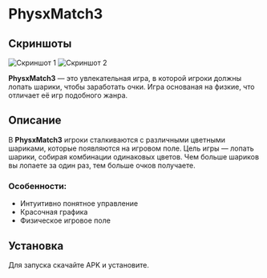 # PhysxMatch3

## Скриншоты

![Скриншот 1](https://imgur.com/KitE1AH)
![Скриншот 2](https://imgur.com/KitE1AH)

**PhysxMatch3** — это увлекательная игра, в которой игроки должны лопать шарики, чтобы заработать очки. Игра основаная на физкие, что отличает её игр подобного жанра.

## Описание

В **PhysxMatch3** игроки сталкиваются с различными цветными шариками, которые появляются на игровом поле. Цель игры — лопать шарики, собирая комбинации одинаковых цветов. Чем больше шариков вы лопаете за один раз, тем больше очков получаете.

### Особенности:

- Интуитивно понятное управление
- Красочная графика
- Физическое игровое поле

## Установка

Для запуска скачайте APK и установите.
